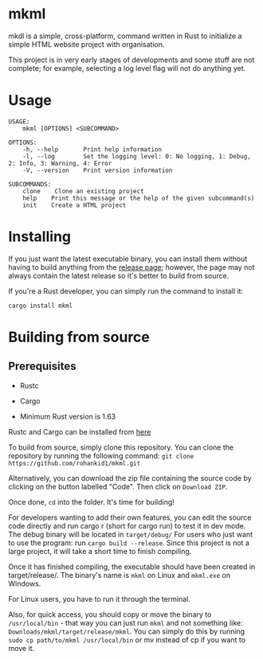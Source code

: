 # mkml

mkdl is a simple, cross-platform, command written in Rust to initialize a simple HTML website project with organisation.

This project is in very early stages of developments and some stuff
are not complete; for example, selecting a log level flag will not do anything yet.

# Usage

```
USAGE:
    mkml [OPTIONS] <SUBCOMMAND>

OPTIONS:
    -h, --help       Print help information
    -l, --log        Set the logging level: 0: No logging, 1: Debug, 2: Info, 3: Warning, 4: Error
    -V, --version    Print version information

SUBCOMMANDS:
    clone    Clone an existing project
    help    Print this message or the help of the given subcommand(s)
    init    Create a HTML project
```

# Installing
If you just want the latest executable binary, you can install them without
having to build anything from the [release page](https://github.com/rohankid1/mkml/releases); however, the page may not always contain the
latest release so it's better to build from source.

If you're a Rust developer, you can simply run the command to install it:
```
cargo install mkml
```

# Building from source
## Prerequisites 
* Rustc
* Cargo

* Minimum Rust version is 1.63

Rustc and Cargo can be installed from [here](https://www.rust-lang.org/tools/install)

To build from source, simply clone this repository.
You can clone the repository by running the following command:
`git clone https://github.com/rohankid1/mkml.git`

Alternatively, you can download the zip file containing the source code by clicking
on the button labelled "Code". Then click on `Download ZIP`.

Once done, `cd` into the folder. It's time for building!

For developers wanting to add their own features, you can edit the source
code directly and run cargo r (short for cargo run) to test it in dev
mode. The debug binary will be located in `target/debug/`
For users who just want to use the program: run `cargo build --release`.
Since this project is not a large project, it will take a short time to
finish compiling.

Once it has finished compiling, the executable should have been created in
target/release/. The binary's name is `mkml` on Linux and `mkml.exe` on Windows.

For Linux users, you have to run it through the terminal.

Also, for quick access,
you should copy or move the binary to `/usr/local/bin` - that way you can just run `mkml`
and not something like: `Downloads/mkml/target/release/mkml`.
You can simply do this by running
`sudo cp path/to/mkml /usr/local/bin` or mv instead of cp if you want to move it.